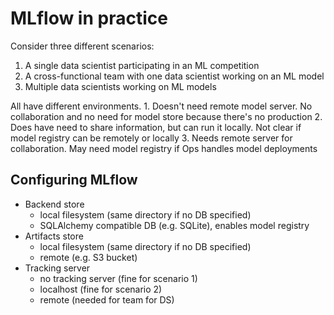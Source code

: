 # MLflow in practice

Consider three different scenarios:
1. A single data scientist participating in an ML competition
2. A cross-functional team with one data scientist working on an ML model
3. Multiple data scientists working on ML models

All have different environments.
	1. Doesn't need remote model server. No collaboration and no need for model store because there's no production
	2. Does have need to share information, but can run it locally. Not clear if model registry can be remotely or locally
	3. Needs remote server for collaboration. May need model registry if Ops handles model deployments

## Configuring MLflow
- Backend store
	- local filesystem (same directory if no DB specified)
	- SQLAlchemy compatible DB (e.g. SQLite), enables model registry
- Artifacts store
	- local filesystem (same directory if no DB specified)
	- remote (e.g. S3 bucket)
- Tracking server
	- no tracking server (fine for scenario 1)
	- localhost (fine for scenario 2)
	- remote (needed for team for DS) 

